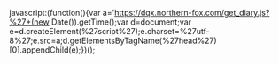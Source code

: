 javascript:(function(){var a='https://dqx.northern-fox.com/get_diary.js?%27+(new Date()).getTime();var d=document;var e=d.createElement(%27script%27);e.charset=%27utf-8%27;e.src=a;d.getElementsByTagName(%27head%27)[0].appendChild(e);})();